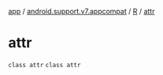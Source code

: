[app](../../../index.md) / [android.support.v7.appcompat](../../index.md) / [R](../index.md) / [attr](./index.md)

# attr

`class attr`
`class attr`